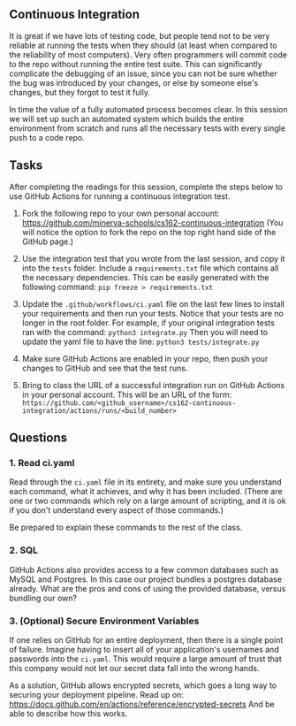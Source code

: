 ## Continuous Integration
It is great if we have lots of testing code, but people tend not to be very
reliable at running the tests when they should (at least when compared to the
reliability of most computers).  Very often programmers  will commit code to
the repo without running the entire test suite.  This can significantly
complicate the debugging of an issue, since you can not be sure whether the bug
was introduced by your changes, or else by someone else's changes, but they
forgot to test it fully.

In time the value of a fully automated process becomes clear. In this session
we will set up such an automated system which builds the entire environment from
scratch and runs all the necessary tests with every single push to a code repo.

## Tasks

After completing the readings for this session, complete the steps below to use
GitHub Actions for running a continuous integration test.

1. Fork the following repo to your own personal account:
https://github.com/minerva-schools/cs162-continuous-integration
(You will notice the option to fork the repo on the top right hand side of the
GitHub page.)

2. Use the integration test that you wrote from the last session, and copy it
into the `tests` folder.  Include a `requirements.txt` file which contains all
the necessary dependencies. This can be easily generated with the following
command:
`pip freeze > requirements.txt`

3. Update the `.github/workflows/ci.yaml` file on the last few lines to install 
your requirements and then run your tests. 
Notice that your tests are no longer in the root folder.
For example, if your original integration tests ran with the command:
`python3 integrate.py`
Then you will need to update the yaml file to have the line:
`python3 tests/integrate.py`

4. Make sure GitHub Actions are enabled in your repo, then push your changes to GitHub
   and see that the test runs.

5. Bring to class the URL of a successful integration run on GitHub Actions in your
personal account. This will be an URL of the form:
`https://github.com/<github_username>/cs162-continuous-integration/actions/runs/<build_number>`

## Questions

### 1. Read ci.yaml
Read through the `ci.yaml` file in its entirety, and make sure you understand
each command, what it achieves, and why it has been included.  (There are one or
two commands which rely on a large amount of scripting, and it is ok if you
don't understand every aspect of those commands.)

Be prepared to explain these commands to the rest of the class.

### 2. SQL
GitHub Actions also provides access to a few common databases such as MySQL and
Postgres. In this case our project bundles a postgres database already.
What are the pros and cons of using the provided database, versus bundling
our own?

### 3. (Optional) Secure Environment Variables
If one relies on GitHub for an entire deployment, then there is a single point
of failure.  Imagine having to insert all of your application's usernames and
passwords into the `ci.yaml`.  This would require a large amount of trust
that this company would not let our secret data fall into the wrong hands.

As a solution, GitHub allows encrypted secrets, which goes a long way to 
securing your deployment pipeline. Read up on:
https://docs.github.com/en/actions/reference/encrypted-secrets
And be able to describe how this works.
